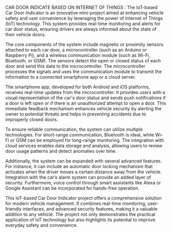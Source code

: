 CAR DOOR INDICATE BASED ON INTERNET OF THINGS :
The IoT-based Car Door Indicator is an innovative mini-project aimed at enhancing vehicle safety and user convenience by leveraging the power of Internet of Things (IoT) technology. This system provides real-time monitoring and alerts for car door status, ensuring drivers are always informed about the state of their vehicle doors.

The core components of the system include magnetic or proximity sensors attached to each car door, a microcontroller (such as an Arduino or Raspberry Pi), and a wireless communication module (such as Wi-Fi, Bluetooth, or GSM). The sensors detect the open or closed status of each door and send this data to the microcontroller. The microcontroller processes the signals and uses the communication module to transmit the information to a connected smartphone app or a cloud server.

The smartphone app, developed for both Android and iOS platforms, receives real-time updates from the microcontroller. It provides users with a visual representation of the car's door status and sends push notifications if a door is left open or if there is an unauthorized attempt to open a door. This immediate feedback mechanism enhances vehicle security by alerting the owner to potential threats and helps in preventing accidents due to improperly closed doors.

To ensure reliable communication, the system can utilize multiple technologies. For short-range communication, Bluetooth is ideal, while Wi-Fi or GSM can be employed for long-range monitoring. The integration with cloud services enables data storage and analysis, allowing users to review door usage patterns and detect anomalies over time.

Additionally, the system can be expanded with several advanced features. For instance, it can include an automatic door locking mechanism that activates when the driver moves a certain distance away from the vehicle. Integration with the car’s alarm system can provide an added layer of security. Furthermore, voice control through smart assistants like Alexa or Google Assistant can be incorporated for hands-free operation.

This IoT-based Car Door Indicator project offers a comprehensive solution for modern vehicle management. It combines real-time monitoring, user-friendly interfaces, and advanced security features, making it a valuable addition to any vehicle. The project not only demonstrates the practical application of IoT technology but also highlights its potential to improve everyday safety and convenience.
